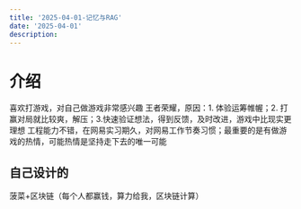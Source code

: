 ```yaml
---
title: '2025-04-01-记忆与RAG'
date: '2025-04-01'
description:
---
```



# 介绍
喜欢打游戏，对自己做游戏非常感兴趣
王者荣耀，原因：1. 体验运筹帷幄；2. 打赢对局就比较爽，解压；3.快速验证想法，得到反馈，及时改进，游戏中比现实更理想
工程能力不错，在网易实习期久，对网易工作节奏习惯；最重要的是有做游戏的热情，可能热情是坚持走下去的唯一可能

## 自己设计的
菠菜+区块链（每个人都赢钱，算力给我，区块链计算）